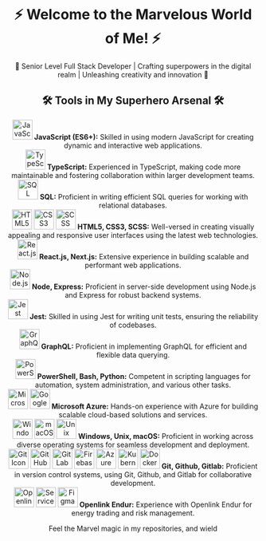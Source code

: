<!-- Welcome Section -->
<div align="center">
  <!-- Replace the image URL with your own Marvel-themed image -->
  <!-- <img src="https://your-image-url.com/marvel-header.jpg" alt="Marvel Header Image"> -->
  <h1>⚡ Welcome to the Marvelous World of Me! ⚡</h1>
</div>

<!-- Superhero Biography -->
<p align="center">
  🦸 Senior Level Full Stack Developer | Crafting superpowers in the digital realm | Unleashing creativity and innovation 🌌
</p>

<!-- Superhero Toolboxes -->
<h2 align="center">🛠️ Tools in My Superhero Arsenal 🛠️</h2>

<!-- Superhero Skill Set -->
<div align="center">
  <div align="center">
    <img src="https://fontawesome.com/icons/javascript?style=brands" alt="JavaScript Icon" title="JavaScript" width="40" height="40">
    <strong>JavaScript (ES6+):</strong> Skilled in using modern JavaScript for creating dynamic and interactive web applications.
  </div>
  <div align="center">
    <img src="https://fontawesome.com/icons/typescript?style=brands" alt="TypeScript Icon" title="TypeScript" width="40" height="40">
    <strong>TypeScript:</strong> Experienced in TypeScript, making code more maintainable and fostering collaboration within larger development teams.
  </div>
  <div align="center">
    <img src="https://fontawesome.com/icons/database?style=solid" alt="SQL Icon" title="SQL" width="40" height="40">
    <strong>SQL:</strong> Proficient in writing efficient SQL queries for working with relational databases.
  </div>
  <div align="center">
    <img src="https://fontawesome.com/icons/html5?style=brands" alt="HTML5 Icon" title="HTML5" width="40" height="40">
    <img src="https://fontawesome.com/icons/css3?style=brands" alt="CSS3 Icon" title="CSS3" width="40" height="40">
    <img src="https://fontawesome.com/icons/sass?style=brands" alt="SCSS Icon" title="SCSS" width="40" height="40">
    <strong>HTML5, CSS3, SCSS:</strong> Well-versed in creating visually appealing and responsive user interfaces using the latest web technologies.
  </div>
</div>

<!-- Marvelous Frameworks -->
<div align="center">
  <div align="center">
    <img src="https://simpleicons.org/icons/react.svg" alt="React.js Icon" title="React.js" width="40" height="40">
    <strong>React.js, Next.js:</strong> Extensive experience in building scalable and performant web applications.
  </div>
  <div align="center">
    <img src="https://simpleicons.org/icons/node-dot-js.svg" alt="Node.js Icon" title="Node.js" width="40" height="40">
    <strong>Node, Express:</strong> Proficient in server-side development using Node.js and Express for robust backend systems.
  </div>
  <div align="center">
    <img src="https://simpleicons.org/icons/jest.svg" alt="Jest Icon" title="Jest" width="40" height="40">
    <strong>Jest:</strong> Skilled in using Jest for writing unit tests, ensuring the reliability of codebases.
  </div>
  <div align="center">
    <img src="https://simpleicons.org/icons/graphql.svg" alt="GraphQL Icon" title="GraphQL" width="40" height="40">
    <strong>GraphQL:</strong> Proficient in implementing GraphQL for efficient and flexible data querying.
  </div>
</div>

<!-- Superhero Scripting -->
<div align="center">
  <div align="center">
    <img src="https://devicon.dev/devicon.git/icons/powershell/powershell-original.svg" alt="PowerShell Icon" title="PowerShell" width="40" height="40">
    <strong>PowerShell, Bash, Python:</strong> Competent in scripting languages for automation, system administration, and various other tasks.
  </div>
</div>

<!-- Cloud Realms -->
<div align="center">
  <div align="center">
    <img src="https://img.icons8.com/color/452/microsoft-azure.png" alt="Microsoft Azure Icon" title="Microsoft Azure" width="40" height="40">
    <img src="https://img.icons8.com/color/452/google-cloud-platform.png" alt="Google Cloud Platform Icon" title="Google Cloud Platform" width="40" height="40">
    <strong>Microsoft Azure:</strong> Hands-on experience with Azure for building scalable cloud-based solutions and services.
  </div>
</div>

<!-- Operating Superhero Systems -->
<div align="center">
  <div align="center">
    <img src="https://material.io/resources/icons/static/icons/baseline-windows-24px.svg" alt="Windows Icon" title="Windows" width="40" height="40">
    <img src="https://material.io/resources/icons/static/icons/baseline-desktop-mac-24px.svg" alt="macOS Icon" title="macOS" width="40" height="40">
    <img src="https://material.io/resources/icons/static/icons/baseline-code-24px.svg" alt="Unix Icon" title="Unix" width="40" height="40">
    <strong>Windows, Unix, macOS:</strong> Proficient in working across diverse operating systems for seamless development and deployment.
  </div>
</div>

<!-- DevOps Superhero Tools -->
<div align="center">
  <div align="center">
    <img src="https://fontawesome.com/icons/git?style=brands" alt="Git Icon" title="Git" width="40" height="40">
    <img src="https://fontawesome.com/icons/github?style=brands" alt="GitHub Icon" title="GitHub" width="40" height="40">
    <img src="https://simpleicons.org/icons/gitlab.svg" alt="GitLab Icon" title="GitLab" width="40" height="40">
    <img src="https://simpleicons.org/icons/firebase.svg" alt="Firebase Icon" title="Firebase" width="40" height="40">
    <img src="https://simpleicons.org/icons/azuredevops.svg" alt="Azure DevOps Icon" title="Azure DevOps" width="40" height="40">
    <img src="https://simpleicons.org/icons/kubernetes.svg" alt="Kubernetes Icon" title="Kubernetes" width="40" height="40">
    <img src="https://simpleicons.org/icons/docker.svg" alt="Docker Icon" title="Docker" width="40" height="40">
    <strong>Git, Github, Gitlab:</strong> Proficient in version control systems, using Git, Github, and Gitlab for collaborative development.
  </div>
</div>

<!-- Other Marvelous Tools -->
<div align="center">
  <div align="center">
    <img src="https://img.icons8.com/color/452/openlink-endur.png" alt="Openlink Endur Icon" title="Openlink Endur" width="40" height="40">
    <img src="https://simpleicons.org/icons/servicenow.svg" alt="ServiceNow Icon" title="ServiceNow" width="40" height="40">
    <img src="https://simpleicons.org/icons/figma.svg" alt="Figma Icon" title="Figma" width="40" height="40">
    <strong>Openlink Endur:</strong> Experience with Openlink Endur for energy trading and risk management.
  </div>
</div>

<!-- Footer Section -->
<div align="center">
  <p>Feel the Marvel magic in my repositories, and wield
